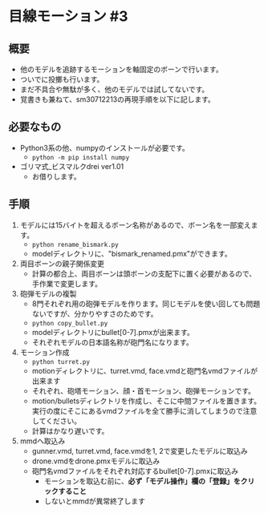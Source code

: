 # 目線モーション #3
## 概要
* 他のモデルを追跡するモーションを軸固定のボーンで行います。
* ついでに投擲も行います。
* まだ不具合や無駄が多く、他のモデルでは試してないです。
* 覚書きも兼ねて、sm30712213の再現手順を以下に記します。

## 必要なもの
* Python3系の他、numpyのインストールが必要です。
    * `python -m pip install numpy`
* ゴリマ式\_ビスマルクdrei ver1.01
    * お借りします。

## 手順
1. モデルには15バイトを超えるボーン名称があるので、ボーン名を一部変えます。
    * `python rename_bismark.py`
    * modelディレクトリに、"bismark_renamed.pmx"ができます。
2. 両目ボーンの親子関係変更
    * 計算の都合上、両目ボーンは頭ボーンの支配下に置く必要があるので、手作業で変更します。
3. 砲弾モデルの複製
    * 8門それぞれ用の砲弾モデルを作ります。同じモデルを使い回しても問題ないですが、分かりやすさのためです。
    * `python copy_bullet.py`
    * modelディレクトリにbullet[0-7].pmxが出来ます。
    * それぞれモデルの日本語名称が砲門名になります。
4. モーション作成
    * `python turret.py`
    * motionディレクトリに、turret.vmd, face.vmdと砲門名vmdファイルが出来ます
    * それぞれ、砲塔モーション、顔・首モーション、砲弾モーションです。
    * motion/bulletsディレクトリを作成し、そこに中間ファイルを置きます。実行の度にそこにあるvmdファイルを全て勝手に消してしまうので注意してください。
    * 計算はかなり遅いです。
5. mmdへ取込み
    * gunner.vmd, turret.vmd, face.vmdを1, 2で変更したモデルに取込み
    * drone.vmdをdrone.pmxモデルに取込み
    * 砲門名vmdファイルをそれぞれ対応するbullet[0-7].pmxに取込み
        * モーションを取込む前に、**必ず「モデル操作」欄の「登録」をクリックすること**
        * しないとmmdが異常終了します
